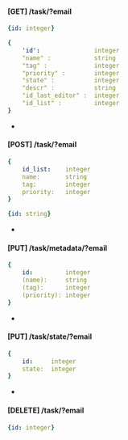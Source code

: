 
#### [GET] /task/?email

```yaml
{id: integer}
```
```yaml
{
    'id':               integer
    "name" :            string
    "tag" :             integer
    "priority" :        integer
    "state" :           integer
    "descr" :           string
    "id_last_editor" :  integer
    "id_list" :         integer
}
```
-
#### [POST] /task/?email
```yaml
{    
    id_list:    integer
    name:       string
    tag:        integer
    priority:   integer 
}
```
```yaml         
{id: string}
```
-
#### [PUT] /task/metadata/?email
```yaml
{
    id:         integer
    (name):     string
    (tag):      integer
    (priority): integer
}
```
-
#### [PUT] /task/state/?email
```yaml
{            
    id:     integer
    state:  integer
}
```
-
#### [DELETE] /task/?email
```yaml
{id: integer}
```



